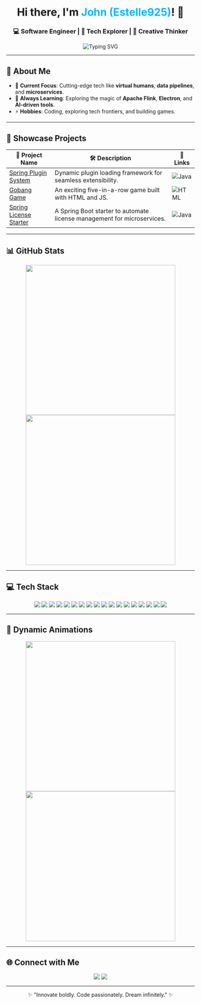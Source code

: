 <h1 align="center">Hi there, I'm <span style="color: #0bf;">John (Estelle925)</span>! 🌌</h1>
<h3 align="center">💻 Software Engineer | 🚀 Tech Explorer | 🎨 Creative Thinker</h3>

<p align="center">
  <img src="https://readme-typing-svg.herokuapp.com?font=Fira+Code&weight=600&size=24&duration=3000&pause=1000&color=FF5733&center=true&vCenter=true&width=500&lines=Welcome+to+my+universe!;Let's+build+amazing+things!;Coding+is+an+adventure!" alt="Typing SVG">
</p>

---

## 🌟 About Me

- 🔭 **Current Focus**: Cutting-edge tech like **virtual humans**, **data pipelines**, and **microservices**.
- 🌱 **Always Learning**: Exploring the magic of **Apache Flink**, **Electron**, and **AI-driven tools**.
- ⚡ **Hobbies**: Coding, exploring tech frontiers, and building games.

---

## 🚀 Showcase Projects

| 🌟 Project Name | 🛠️ Description | 🔗 Links |
|----------------|---------------|---------|
| [Spring Plugin System](https://github.com/Estelle925/spring-plugin-load) | Dynamic plugin loading framework for seamless extensibility. | ![Java](https://img.shields.io/badge/Java-ED8B00?style=for-the-badge&logo=java&logoColor=white) |
| [Gobang Game](https://github.com/Estelle925/Gobang-game) | An exciting five-in-a-row game built with HTML and JS. | ![HTML](https://img.shields.io/badge/HTML-E34F26?style=for-the-badge&logo=html5&logoColor=white) |
| [Spring License Starter](https://github.com/Estelle925/spring-license-starter) | A Spring Boot starter to automate license management for microservices. | ![Java](https://img.shields.io/badge/Java-ED8B00?style=for-the-badge&logo=java&logoColor=white) |

---

## 📊 GitHub Stats

<p align="center">
  <img src="https://github-readme-stats.vercel.app/api?username=Estelle925&show_icons=true&theme=radical" width="400"><img src="https://github-readme-stats.vercel.app/api/top-langs/?username=Estelle925&layout=compact&theme=radical" width="400">
</p>

---

## 💻 Tech Stack

<p align="center">
  <img src="https://img.shields.io/badge/Java-ED8B00?style=for-the-badge&logo=java&logoColor=white">
  <img src="https://img.shields.io/badge/Spring%20Boot-6DB33F?style=for-the-badge&logo=spring-boot&logoColor=white">
  <img src="https://img.shields.io/badge/Node.js-339933?style=for-the-badge&logo=node.js&logoColor=white">
  <img src="https://img.shields.io/badge/Apache%20Kafka-231F20?style=for-the-badge&logo=apachekafka&logoColor=white">
  <img src="https://img.shields.io/badge/Redis-D92F2F?style=for-the-badge&logo=redis&logoColor=white">
  <img src="https://img.shields.io/badge/React-61DAFB?style=for-the-badge&logo=react&logoColor=black">
  <img src="https://img.shields.io/badge/Vue.js-4FC08D?style=for-the-badge&logo=vue.js&logoColor=white">
  <img src="https://img.shields.io/badge/HTML5-E34F26?style=for-the-badge&logo=html5&logoColor=white">
  <img src="https://img.shields.io/badge/CSS3-1572B6?style=for-the-badge&logo=css3&logoColor=white">
  <img src="https://img.shields.io/badge/MySQL-4479A1?style=for-the-badge&logo=mysql&logoColor=white">
  <img src="https://img.shields.io/badge/PostgreSQL-336791?style=for-the-badge&logo=postgresql&logoColor=white">
  <img src="https://img.shields.io/badge/ClickHouse-FFCC00?style=for-the-badge&logo=clickhouse&logoColor=black">
  <img src="https://img.shields.io/badge/Docker-2496ED?style=for-the-badge&logo=docker&logoColor=white">
  <img src="https://img.shields.io/badge/Kubernetes-326CE5?style=for-the-badge&logo=kubernetes&logoColor=white">
  <img src="https://img.shields.io/badge/Amazon%20AWS-232F3E?style=for-the-badge&logo=amazonaws&logoColor=white">
  <img src="https://img.shields.io/badge/Flink-E6526F?style=for-the-badge&logo=apache-flink&logoColor=white">
  <img src="https://img.shields.io/badge/ElasticSearch-005571?style=for-the-badge&logo=elasticsearch&logoColor=white">
  <img src="https://img.shields.io/badge/Apache%20Hadoop-66CCFF?style=for-the-badge&logo=apachehadoop&logoColor=white">
</p>

---

## 🎉 Dynamic Animations

<p align="center">
  <img src="https://media.giphy.com/media/QNFhOolVeCzPQ2Mx85/giphy.gif" width="400">
  <img src="https://media.giphy.com/media/xT39D4CvA3CD5aq9PO/giphy.gif" width="400">
</p>

---

## 🌐 Connect with Me

<p align="center">
  <a href="https://www.linkedin.com" target="_blank"><img src="https://img.shields.io/badge/LinkedIn-0077B5?style=for-the-badge&logo=linkedin&logoColor=white"></a>
  <a href="mailto:estelle925@example.com" target="_blank"><img src="https://img.shields.io/badge/Email-D14836?style=for-the-badge&logo=gmail&logoColor=white"></a>
</p>

---

<p align="center">✨ "Innovate boldly. Code passionately. Dream infinitely." ✨</p>
